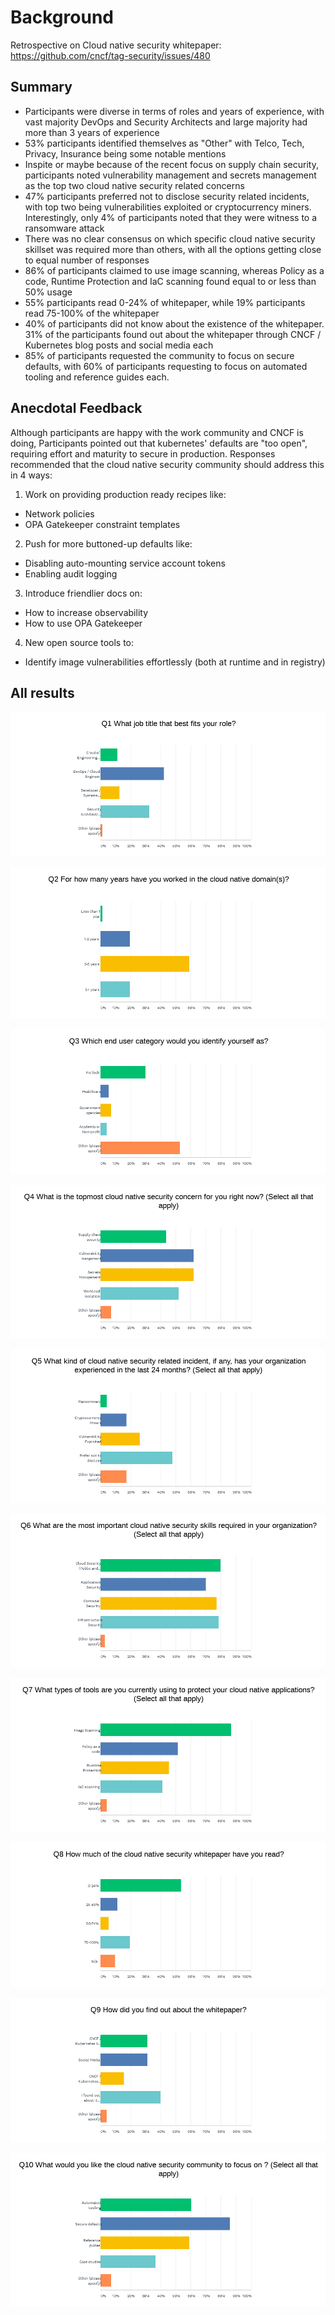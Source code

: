 # Background

Retrospective on Cloud native security whitepaper:
https://github.com/cncf/tag-security/issues/480

## Summary

- Participants were diverse in terms of roles and years of experience, with vast
  majority DevOps and Security Architects and large majority had more than 3
  years of experience
- 53% participants identified themselves as "Other" with Telco, Tech, Privacy,
  Insurance being some notable mentions
- Inspite or maybe because of the recent focus on supply chain security,
  participants noted vulnerability management and secrets management as the top
  two cloud native security related concerns
- 47% participants preferred not to disclose security related incidents, with
  top two being vulnerabilities exploited or cryptocurrency miners.
  Interestingly, only 4% of participants noted that they were witness to a
  ransomware attack
- There was no clear consensus on which specific cloud native security skillset
  was required more than others, with all the options getting close to equal
  number of responses
- 86% of participants claimed to use image scanning, whereas Policy as a code,
  Runtime Protection and IaC scanning found equal to or less than 50% usage
- 55% participants read 0-24% of whitepaper, while 19% participants read 75-100%
  of the whitepaper
- 40% of participants did not know about the existence of the whitepaper. 31% of
  the participants found out about the whitepaper through CNCF / Kubernetes blog
  posts and social media each
- 85% of participants requested the community to focus on secure defaults, with
  60% of participants requesting to focus on automated tooling and reference
  guides each.

## Anecdotal Feedback

Although participants are happy with the work community and CNCF is doing,
Participants pointed out that kubernetes' defaults are "too open", requiring
effort and maturity to secure in production. Responses recommended that the
cloud native security community should address this in 4 ways:

1) Work on providing production ready recipes like:

+ Network policies
+ OPA Gatekeeper constraint templates

2) Push for more buttoned-up defaults like:

+ Disabling auto-mounting service account tokens
+ Enabling audit logging

3) Introduce friendlier docs on:

+ How to increase observability
+ How to use OPA Gatekeeper

4) New open source tools to:

+ Identify image vulnerabilities effortlessly
  (both at runtime and in registry)

## All results

![q1](q1.png)

![q2](q2.png)

![q3](q3.png)

![q4](q4.png)

![q5](q5.png)

![q6](q6.png)

![q7](q7.png)

![q8](q8.png)

![q9](q9.png)

![q10](q10.png)
